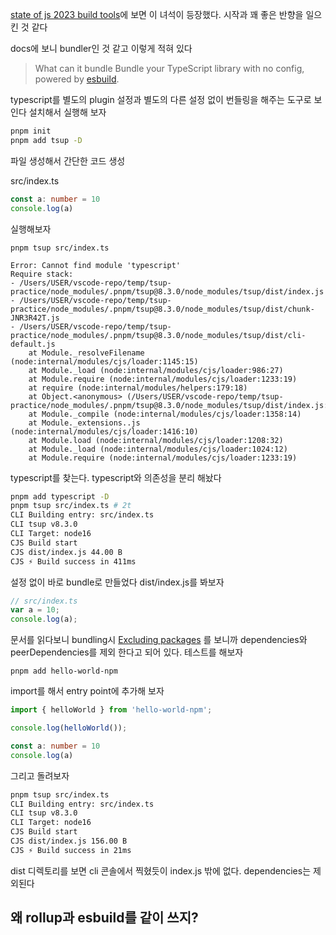 [state of js 2023 build tools](https://2023.stateofjs.com/en-US/libraries/build_tools/)에 보면 이 녀석이 등장했다. 시작과 꽤 좋은 반향을 일으킨 것 같다

docs에 보니 bundler인 것 같고 이렇게 적혀 있다

> What can it bundle
> Bundle your TypeScript library with no config, powered by [esbuild](https://github.com/evanw/esbuild).

typescript를 별도의 plugin 설정과 별도의 다른 설정 없이 번들링을 해주는 도구로 보인다
설치해서 실행해 보자

```zsh
pnpm init
pnpm add tsup -D
```

파일 생성해서 간단한 코드 생성

src/index.ts
```ts
const a: number = 10
console.log(a)
```

실행해보자
```
pnpm tsup src/index.ts

Error: Cannot find module 'typescript'
Require stack:
- /Users/USER/vscode-repo/temp/tsup-practice/node_modules/.pnpm/tsup@8.3.0/node_modules/tsup/dist/index.js
- /Users/USER/vscode-repo/temp/tsup-practice/node_modules/.pnpm/tsup@8.3.0/node_modules/tsup/dist/chunk-JNR3R42T.js
- /Users/USER/vscode-repo/temp/tsup-practice/node_modules/.pnpm/tsup@8.3.0/node_modules/tsup/dist/cli-default.js
    at Module._resolveFilename (node:internal/modules/cjs/loader:1145:15)
    at Module._load (node:internal/modules/cjs/loader:986:27)
    at Module.require (node:internal/modules/cjs/loader:1233:19)
    at require (node:internal/modules/helpers:179:18)
    at Object.<anonymous> (/Users/USER/vscode-repo/temp/tsup-practice/node_modules/.pnpm/tsup@8.3.0/node_modules/tsup/dist/index.js:1021:19)
    at Module._compile (node:internal/modules/cjs/loader:1358:14)
    at Module._extensions..js (node:internal/modules/cjs/loader:1416:10)
    at Module.load (node:internal/modules/cjs/loader:1208:32)
    at Module._load (node:internal/modules/cjs/loader:1024:12)
    at Module.require (node:internal/modules/cjs/loader:1233:19)
```

typescript를 찾는다. typescript와 의존성을 분리 해놨다

```zsh
pnpm add typescript -D
pnpm tsup src/index.ts # 2t
CLI Building entry: src/index.ts
CLI tsup v8.3.0
CLI Target: node16
CJS Build start
CJS dist/index.js 44.00 B
CJS ⚡️ Build success in 411ms
```

설정 없이 바로 bundle로 만들었다
dist/index.js를 봐보자

```js
// src/index.ts
var a = 10;
console.log(a);
```

문서를 읽다보니 bundling시 [Excluding packages](https://github.com/egoist/tsup/tree/main/docs#excluding-packages) 를 보니까 dependencies와 peerDependencies를 제외 한다고 되어 있다. 테스트를 해보자

```
pnpm add hello-world-npm
```

import를 해서 entry point에 추가해 보자

```ts
import { helloWorld } from 'hello-world-npm';

console.log(helloWorld());

const a: number = 10
console.log(a)
```
그리고 돌려보자
```zsh
pnpm tsup src/index.ts
CLI Building entry: src/index.ts
CLI tsup v8.3.0
CLI Target: node16
CJS Build start
CJS dist/index.js 156.00 B
CJS ⚡️ Build success in 21ms
```
dist 디렉토리를 보면 cli 콘솔에서 찍혔듯이 index.js 밖에 없다. dependencies는 제외된다
## 왜 rollup과 esbuild를 같이 쓰지?

